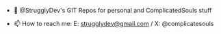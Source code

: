 - 👋 @StrugglyDev's GIT Repos for personal and ComplicatedSouls stuff

- 📫 How to reach me: E: strugglydev@gmail.com / X: @complicatesouls
